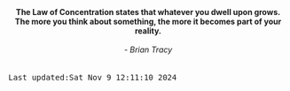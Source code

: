 
<div align="center"><b><span>The Law of Concentration states that whatever you dwell upon grows. The more you think about something, the more it becomes part of your reality.</span></b><br><br><i> - Brian Tracy</i></div>
<br><br><kbd>Last updated:Sat Nov  9 12:11:10 2024</kbd>